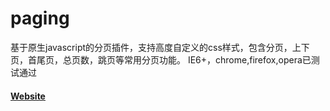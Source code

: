 # paging

基于原生javascript的分页插件，支持高度自定义的css样式，包含分页，上下页，首尾页，总页数，跳页等常用分页功能。
IE6+，chrome,firefox,opera已测试通过

#### [Website](https://jinming6568.github.io/paging/)